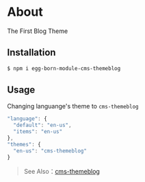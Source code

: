# About

The First Blog Theme

## Installation

```bash
$ npm i egg-born-module-cms-themeblog
```

## Usage

Changing languange's theme to `cms-themeblog`

```javascript
"language": {
  "default": "en-us",
  "items": "en-us"
},
"themes": {
  "en-us": "cms-themeblog"
}
```

> See Also：[cms-themeblog](https://cabloy.com/articles/ec464a265601499b9bc27b4d932f4f6f.html)
